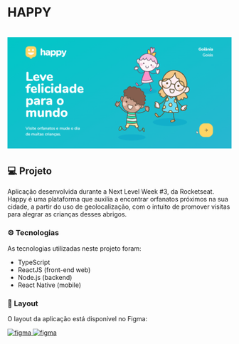 # HAPPY

<h1 align="center">
    <img src="./assets/happy-web.gif">
</h1>

## 💻 Projeto
Aplicação desenvolvida durante a Next Level Week #3, da Rocketseat. Happy é uma plataforma que auxilia a encontrar orfanatos próximos na sua cidade, a partir do uso de geolocalização, com o intuito de promover visitas para alegrar as crianças desses abrigos.


### ⚙️ Tecnologias

As tecnologias utilizadas neste projeto foram:

- TypeScript
- ReactJS (front-end web)
- Node.js (backend)
- React Native (mobile)


### 🎨 Layout

O layout da aplicação está disponível no Figma:

<a href="https://www.figma.com/file/fqSVRn4tN3qeMVJvLXPOYm/Happy-Web-(Copy)?node-id=0%3A1">
  <img alt="figma" src="https://img.shields.io/badge/Acessar%20Layout%20-Figma-%2304D361">
</a>

<a href="https://www.figma.com/file/sXf9GpF6AzQyLZW650RBBR/Happy-Mobile-Copy?node-id=0%3A1">
  <img alt="figma" src="https://img.shields.io/badge/Acessar%20Layout%20-Figma-%2304D361">
</a>
